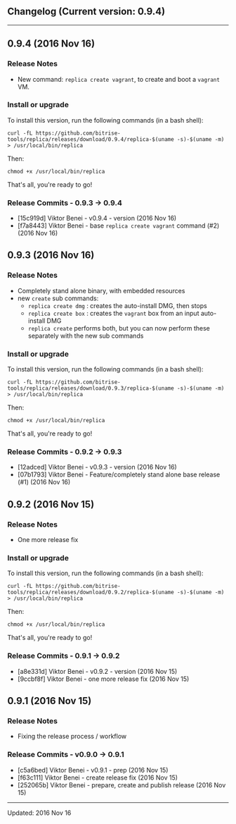 ## Changelog (Current version: 0.9.4)

-----------------

## 0.9.4 (2016 Nov 16)

### Release Notes

* New command: `replica create vagrant`, to create and boot
  a `vagrant` VM.

### Install or upgrade

To install this version, run the following commands (in a bash shell):

```
curl -fL https://github.com/bitrise-tools/replica/releases/download/0.9.4/replica-$(uname -s)-$(uname -m) > /usr/local/bin/replica
```

Then:

```
chmod +x /usr/local/bin/replica
```

That's all, you're ready to go!

### Release Commits - 0.9.3 -> 0.9.4

* [15c919d] Viktor Benei - v0.9.4 - version (2016 Nov 16)
* [f7a8443] Viktor Benei - base `replica create vagrant` command (#2) (2016 Nov 16)


## 0.9.3 (2016 Nov 16)

### Release Notes

* Completely stand alone binary, with embedded resources
* new `create` sub commands:
    * `replica create dmg` : creates the auto-install DMG, then stops
    * `replica create box` : creates the `vagrant` box from an input auto-install DMG
    * `replica create` performs both, but you can now perform these separately
      with the new sub commands

### Install or upgrade

To install this version, run the following commands (in a bash shell):

```
curl -fL https://github.com/bitrise-tools/replica/releases/download/0.9.3/replica-$(uname -s)-$(uname -m) > /usr/local/bin/replica
```

Then:

```
chmod +x /usr/local/bin/replica
```

That's all, you're ready to go!

### Release Commits - 0.9.2 -> 0.9.3

* [12adced] Viktor Benei - v0.9.3 - version (2016 Nov 16)
* [07b1793] Viktor Benei - Feature/completely stand alone base release (#1) (2016 Nov 16)


## 0.9.2 (2016 Nov 15)

### Release Notes

* One more release fix

### Install or upgrade

To install this version, run the following commands (in a bash shell):

```
curl -fL https://github.com/bitrise-tools/replica/releases/download/0.9.2/replica-$(uname -s)-$(uname -m) > /usr/local/bin/replica
```

Then:

```
chmod +x /usr/local/bin/replica
```

That's all, you're ready to go!

### Release Commits - 0.9.1 -> 0.9.2

* [a8e331d] Viktor Benei - v0.9.2 - version (2016 Nov 15)
* [9ccbf8f] Viktor Benei - one more release fix (2016 Nov 15)


## 0.9.1 (2016 Nov 15)

### Release Notes

* Fixing the release process / workflow

### Release Commits - v0.9.0 -> 0.9.1

* [c5a6bed] Viktor Benei - v0.9.1 - prep (2016 Nov 15)
* [f63c111] Viktor Benei - create release fix (2016 Nov 15)
* [252065b] Viktor Benei - prepare, create and publish release (2016 Nov 15)


-----------------

Updated: 2016 Nov 16